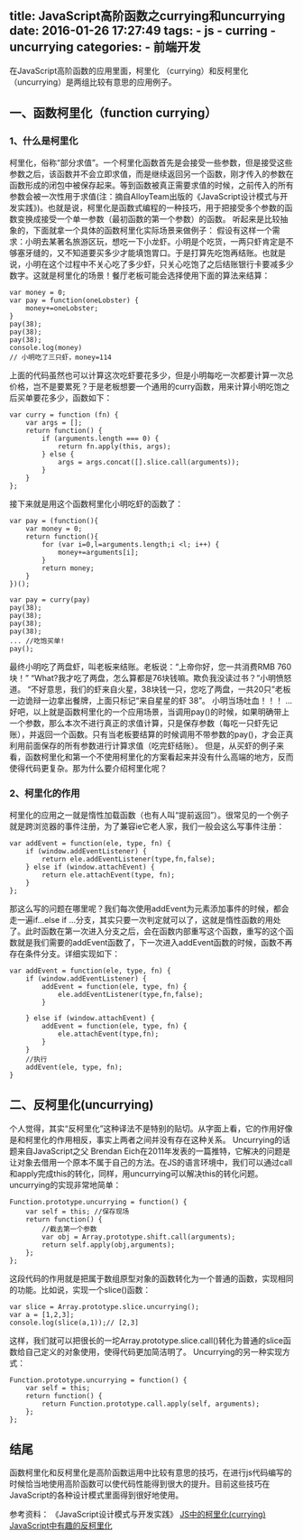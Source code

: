 title: JavaScript高阶函数之currying和uncurrying
date: 2016-01-26 17:27:49
tags:
    - js
    - curring
    - uncurrying
categories:
    - 前端开发
---
在JavaScript高阶函数的应用里面，柯里化 （currying）和反柯里化（uncurrying）是两组比较有意思的应用例子。
## 一、函数柯里化（function currying）
### 1、什么是柯里化
柯里化，俗称“部分求值”。一个柯里化函数首先是会接受一些参数，但是接受这些参数之后，该函数并不会立即求值，而是继续返回另一个函数<!--more-->，刚才传入的参数在函数形成的闭包中被保存起来。等到函数被真正需要求值的时候，之前传入的所有参数会被一次性用于求值(注：摘自AlloyTeam出版的《JavaScript设计模式与开发实践》)。也就是说，柯里化是函数式编程的一种技巧，用于把接受多个参数的函数变换成接受一个单一参数（最初函数的第一个参数）的函数。
听起来是比较抽象的，下面就拿一个具体的函数柯里化实际场景来做例子：
假设有这样一个需求：小明去某著名旅游区玩，想吃一下小龙虾。小明是个吃货，一两只虾肯定是不够塞牙缝的，又不知道要买多少才能填饱胃口。于是打算先吃饱再结账。也就是说，小明在这个过程中不关心吃了多少虾，只关心吃饱了之后结账银行卡要减多少数字。这就是柯里化的场景！餐厅老板可能会选择使用下面的算法来结算：
```
var money = 0;
var pay = function(oneLobster) {
    money+=oneLobster;
}
pay(38);
pay(38);
pay(38);
console.log(money)
// 小明吃了三只虾，money=114
```
上面的代码虽然也可以计算这次吃虾要花多少，但是小明每吃一次都要计算一次总价格，岂不是要累死？于是老板想要一个通用的curry函数，用来计算小明吃饱之后买单要花多少，函数如下：
```
var curry = function (fn) {
    var args = [];
    return function() {
        if (arguments.length === 0) {
            return fn.apply(this, args);
        } else {
            args = args.concat([].slice.call(arguments));
        }
    }
};
```
接下来就是用这个函数柯里化小明吃虾的函数了：
```
var pay = (function(){
    var money = 0;
    return function(){
        for (var i=0,l=arguments.length;i <l; i++) {
            money+=arguments[i];
        }
        return money; 
    }
})();

var pay = curry(pay)
pay(38);
pay(38);
pay(38);
pay(38);
... //吃饱买单!
pay(); 
```
最终小明吃了两盘虾，叫老板来结账。老板说：“上帝你好，您一共消费RMB 760块！”
“What?我才吃了两盘，怎么算都是76块钱嘛。欺负我没读过书？”小明愤怒道。
“不好意思，我们的虾来自火星，38块钱一只，您吃了两盘，一共20只”老板一边诡辩一边拿出餐牌，上面只标记“来自星星的虾 38”。
小明当场吐血！！！
...
好吧，以上就是函数柯里化的一个应用场景，当调用pay()的时候，如果明确带上一个参数，那么本次不进行真正的求值计算，只是保存参数（每吃一只虾先记账），并返回一个函数。只有当老板要结算的时候调用不带参数的pay()，才会正真利用前面保存的所有参数进行计算求值（吃完虾结账）。
但是，从买虾的例子来看，函数柯里化和第一个不使用柯里化的方案看起来并没有什么高端的地方，反而使得代码更复杂。那为什么要介绍柯里化呢？
### 2、柯里化的作用
柯里化的应用之一就是惰性加载函数（也有人叫“提前返回”）。很常见的一个例子就是跨浏览器的事件注册，为了兼容ie它老人家，我们一般会这么写事件注册：
```
var addEvent = function(ele, type, fn) {
    if (window.addEventListener) {
        return ele.addEventListener(type,fn,false);
    } else if (window.attachEvent) {
        return ele.attachEvent(type, fn);
    }
};
```
那这么写的问题在哪里呢？我们每次使用addEvent为元素添加事件的时候，都会走一遍if...else if ...分支，其实只要一次判定就可以了，这就是惰性函数的用处了。此时函数在第一次进入分支之后，会在函数内部重写这个函数，重写的这个函数就是我们需要的addEvent函数了，下一次进入addEvent函数的时候，函数不再存在条件分支。详细实现如下：
```
var addEvent = function(ele, type, fn) {
    if (window.addEventListener) {
        addEvent = function(ele, type, fn) {
            ele.addEventListener(type,fn,false);
        } 

    } else if (window.attachEvent) {
        addEvent = function(ele, type, fn) {
            ele.attachEvent(type,fn);
        } 
    }
    //执行
    addEvent(ele, type, fn);
}
```
## 二、反柯里化(uncurrying)
个人觉得，其实“反柯里化”这种译法不是特别的贴切。从字面上看，它的作用好像是和柯里化的作用相反，事实上两者之间并没有存在这种关系。
Uncurrying的话题来自JavaScript之父 Brendan Eich在2011年发表的一篇推特，它解决的问题是让对象去借用一个原本不属于自己的方法。在JS的语言环境中，我们可以通过call和apply完成this的转化，同样，用uncurrying可以解决this的转化问题。
uncurrying的实现非常地简单：
```
Function.prototype.uncurrying = function() {
    var self = this; //保存现场
    return function() {
        //截去第一个参数
        var obj = Array.prototype.shift.call(arguments);
        return self.apply(obj,arguments);
    };
};
```
这段代码的作用就是把属于数组原型对象的函数转化为一个普通的函数，实现相同的功能。比如说，实现一个slice()函数：
```
var slice = Array.prototype.slice.uncurrying();
var a = [1,2,3];
console.log(slice(a,1));// [2,3]
```
这样，我们就可以把很长的一坨Array.prototype.slice.call()转化为普通的slice函数给自己定义的对象使用，使得代码更加简洁明了。
Uncurrying的另一种实现方式：
```
Function.prototype.uncurrying = function() {
    var self = this;
    return function() {
        return Function.prototype.call.apply(self, arguments);
    };
};
```
## 结尾
函数柯里化和反柯里化是高阶函数运用中比较有意思的技巧，在进行js代码编写的时候恰当地使用高阶函数可以使代码性能得到很大的提升。目前这些技巧在JavaScript的各种设计模式里面得到很好地使用。

参考资料：
《JavaScript设计模式与开发实践》
[JS中的柯里化(currying)](http://www.zhangxinxu.com/wordpress/2013/02/js-currying/)
[JavaScript中有趣的反柯里化](http://web.jobbole.com/32059/)
